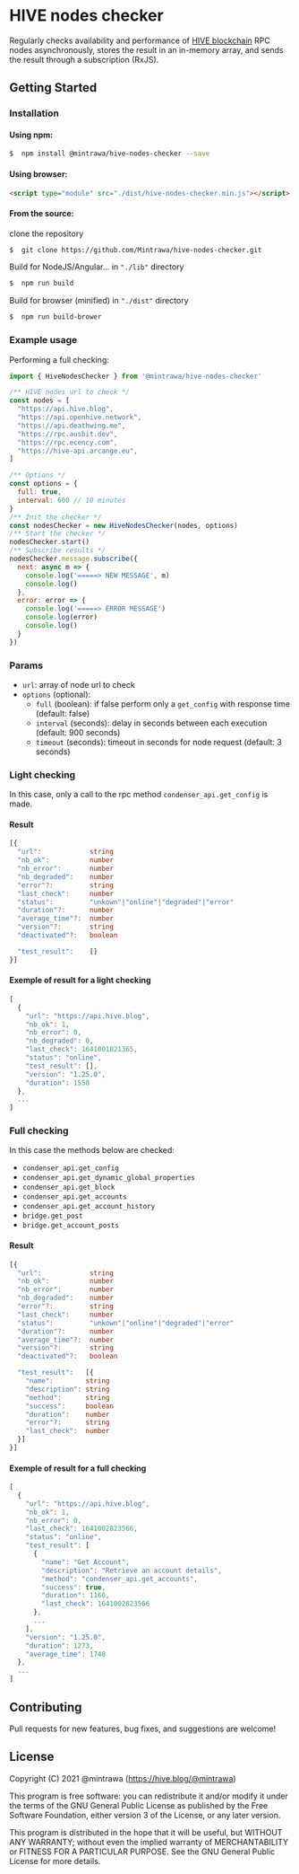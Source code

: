 # HIVE nodes checker

Regularly checks availability and performance of [HIVE blockchain](https://hive.io/) RPC nodes asynchronously, stores the result in an in-memory array, and sends the result through a subscription (RxJS).

## Getting Started

### Installation

#### Using npm:

```bash
$  npm install @mintrawa/hive-nodes-checker --save
```

#### Using browser:

```html
<script type="module" src="./dist/hive-nodes-checker.min.js"></script>
```

#### From the source:

clone the repository

```bash
$  git clone https://github.com/Mintrawa/hive-nodes-checker.git
```

Build for NodeJS/Angular... in `"./lib"` directory

```bash
$  npm run build
```

Build for browser (minified) in `"./dist"` directory

```bash
$  npm run build-brower
```

### Example usage

Performing a full checking:

```js
import { HiveNodesChecker } from '@mintrawa/hive-nodes-checker'

/** HIVE nodes url to check */
const nodes = [
  "https://api.hive.blog",
  "https://api.openhive.network",
  "https://api.deathwing.me",
  "https://rpc.ausbit.dev",
  "https://rpc.ecency.com",
  "https://hive-api.arcange.eu",
]

/** Options */
const options = {
  full: true,
  interval: 600 // 10 minutes
}
/** Init the checker */
const nodesChecker = new HiveNodesChecker(nodes, options)
/** Start the checker */
nodesChecker.start()
/** Subscribe results */
nodesChecker.message.subscribe({
  next: async m => {
    console.log('=====> NEW MESSAGE', m)
    console.log()
  },
  error: error => {
    console.log('=====> ERROR MESSAGE')
    console.log(error)
    console.log()
  }
})  
```

### Params
- `url`: array of node url to check
- `options` (optional):
    - `full` (boolean): if false perform only a `get_config` with response time (default: false)
    - `interval` (seconds): delay in seconds between each execution (default: 900 seconds)
    - `timeout` (seconds): timeout in seconds for node request (default: 3 seconds)

### Light checking

In this case, only a call to the rpc method `condenser_api.get_config` is made.

#### Result
```ts
[{
  "url":            string
  "nb_ok":          number
  "nb_error":       number
  "nb_degraded":    number
  "error"?:         string
  "last_check":     number
  "status":         "unkown"|"online"|"degraded"|"error"
  "duration"?:      number
  "average_time"?:  number
  "version"?:       string
  "deactivated"?:   boolean

  "test_result":    []
}]
```

#### Exemple of result for a light checking
```js
[
  {
    "url": "https://api.hive.blog",
    "nb_ok": 1,
    "nb_error": 0,
    "nb_degraded": 0,
    "last_check": 1641001821365,
    "status": "online",
    "test_result": [],
    "version": "1.25.0",
    "duration": 1558
  },
  ...
]
```

### Full checking

In this case the methods below are checked:

- `condenser_api.get_config`
- `condenser_api.get_dynamic_global_properties`
- `condenser_api.get_block`
- `condenser_api.get_accounts`
- `condenser_api.get_account_history`
- `bridge.get_post`
- `bridge.get_account_posts`

#### Result
```ts
[{
  "url":            string
  "nb_ok":          number
  "nb_error":       number
  "nb_degraded":    number
  "error"?:         string
  "last_check":     number
  "status":         "unkown"|"online"|"degraded"|"error"
  "duration"?:      number
  "average_time"?:  number
  "version"?:       string
  "deactivated"?:   boolean

  "test_result":   [{
    "name":        string
    "description": string
    "method":      string
    "success":     boolean
    "duration":    number
    "error"?:      string
    "last_check":  number
  }]
}]
```

#### Exemple of result for a full checking
```js
[
  {
    "url": "https://api.hive.blog",
    "nb_ok": 1,
    "nb_error": 0,
    "last_check": 1641002823566,
    "status": "online",
    "test_result": [
      {
        "name": "Get Account",
        "description": "Retrieve an account details",
        "method": "condenser_api.get_accounts",
        "success": true,
        "duration": 1166,
        "last_check": 1641002823566
      },
      ...
    ],
    "version": "1.25.0",
    "duration": 1273,
    "average_time": 1748
  },
  ...
]
```

## Contributing

Pull requests for new features, bug fixes, and suggestions are welcome!

## License

Copyright (C) 2021  @mintrawa (https://hive.blog/@mintrawa)

This program is free software: you can redistribute it and/or modify it under the terms of the GNU General Public License as published by the Free Software Foundation, either version 3 of the License, or any later version.

This program is distributed in the hope that it will be useful, but WITHOUT ANY WARRANTY; without even the implied warranty of MERCHANTABILITY or FITNESS FOR A PARTICULAR PURPOSE. See the GNU General Public License for more details.